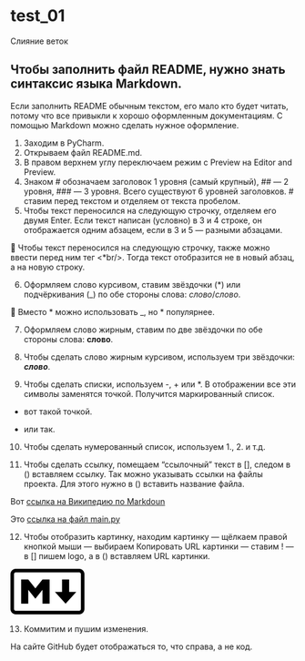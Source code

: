 # test_01
 Слияние веток

## Чтобы заполнить файл README, нужно знать синтаксис языка Markdown.

Если заполнить README обычным текстом, его мало кто будет читать, потому что все привыкли к хорошо оформленным документациям. С помощью Markdown можно сделать нужное оформление.

1. Заходим в PyCharm.
2. Открываем файл README.md.
3. В правом верхнем углу переключаем режим с Preview на Editor and Preview.
4. Знаком # обозначаем заголовок 1 уровня (самый крупный), ## — 2 уровня, ### — 3 уровня. Всего существуют 6 уровней заголовков. # ставим перед текстом и отделяем от текста пробелом.
5. Чтобы текст переносился на следующую строчку, отделяем его двумя Enter. Если текст написан (условно) в 3 и 4 строке, он отображается одним абзацем, если в 3 и 5 — разными абзацами.

🧠 Чтобы текст переносился на следующую строчку, также можно ввести перед ним тег <*br/>. Тогда текст отобразится не в новый абзац, а на новую строку.

6. Оформляем слово курсивом, ставим звёздочки (*) или подчёркивания (_) по обе стороны слова: *слово*/_слово_.

🧠 Вместо * можно использовать _, но * популярнее.

7. Оформляем слово жирным, ставим по две звёздочки по обе стороны слова: **слово**.

8. Чтобы сделать слово жирным курсивом, используем три звёздочки: ***слово***.

9. Чтобы сделать списки, используем -, + или *. В отображении все эти символы заменятся точкой. Получится маркированный список.

- вот такой точкой.
+ или так.

10. Чтобы сделать нумерованный список, используем 1., 2. и т.д.

11. Чтобы сделать ссылку, помещаем “ссылочный” текст в [], следом в () вставляем ссылку. Так можно указывать ссылки на файлы проекта. Для этого нужно в () вставить название файла.

Вот [ссылка на Википедию по Markdoun](https://ru.wikipedia.org/wiki/Markdown)

Это [ссылка на файл main.py](main.py)

12. Чтобы отобразить картинку, находим картинку — щёлкаем правой кнопкой мыши — выбираем Копировать URL картинки — ставим ! — в [] пишем logo, а в () вставляем URL картинки.

![logo](Img/Markdown-mark.svg.png)

13. Коммитим и пушим изменения.

На сайте GitHub будет отображаться то, что справа, а не код.